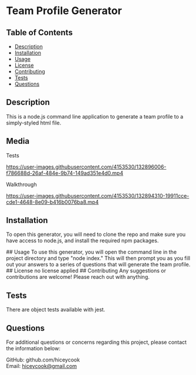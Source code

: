 # Team Profile Generator 

## Table of Contents

- [Description](#Description)
- [Installation](#Installation)
- [Usage](#Usage)
- [License](#License)
- [Contributing](#Contributing)
- [Tests](#Tests)
- [Questions](#Questions)

<div id='Description'/>

## Description
This is a node.js command line application to generate a team profile to a simply-styled html file.
<div id='Installation'/>

## Media

Tests

https://user-images.githubusercontent.com/4153530/132896006-f786688d-26af-484e-9b74-149ad351e4d0.mp4

Walkthrough

https://user-images.githubusercontent.com/4153530/132894310-19911cce-cde1-4648-8e09-b416b0076ba8.mp4

## Installation
To open this generator, you will need to clone the repo and make sure you have access to node.js, and install the required npm packages.

<div id='Usage'/>
## Usage
To use this generator, you will open the command line in the project directory and type "node index." This will then prompt you as you fill out your answers to a series of questions that will generate the team profile.

<div id='License'/>
## License
no license applied
## Contributing
Any suggestions or contributions are welcome! Please reach out with anything.
<div id='Tests'/>

## Tests
There are object tests available with jest.

<div id='Questions'/>

## Questions
For additional questions or concerns regarding this project, please contact the information below:

GitHub: github.com/hiceycook  
Email: hiceycook@gmail.com
